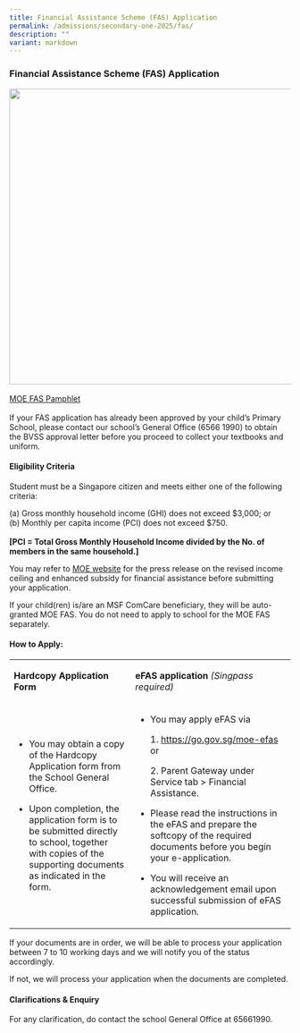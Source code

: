 ```yaml
---
title: Financial Assistance Scheme (FAS) Application
permalink: /admissions/secondary-one-2025/fas/
description: ""
variant: markdown
---
```

<h3>Financial Assistance Scheme (FAS) Application</h3>
<div class="isomer-image-wrapper"><img height="529" width="643" src="https://lh7-us.googleusercontent.com/fR1BG3mqtA7D7Cs59_Q_K2NTodJCF22BHUIdJ5mrkh6iKHVxRtwNqpYOp4NxZhyjcxflr50K7WAVzDZ0mKwnyA5D2vNdJSEHox-5Yw1k4k3UVYwUMiMpJkQk0Ceykr0JiDfgPJPu-q_D"></div>
<br><a href="/files/Sec 1 Registration/MOE_FAS_pamphlet.pdf" rel="noopener noreferrer nofollow" target="_blank">MOE FAS Pamphlet</a><br>
<br> If your FAS application has already been approved by your child’s Primary School, please contact our school’s General Office (6566 1990) to obtain the BVSS approval letter before you proceed to collect your textbooks and uniform. 
<h4>Eligibility Criteria</h4>
Student must be a Singapore citizen and meets either one of the following criteria:<br>
<p>(a) Gross monthly household income (GHI) does not exceed $3,000; or<br>
(b) Monthly per capita income (PCI) does not exceed $750.<br>
<br><strong>[PCI = Total Gross Monthly Household Income divided by the No. of members in the same household.]</strong>
</p><p>You may refer to <a href="https://www.moe.gov.sg/news/press-releases/20221014-more-than-10000-students-to-benefit-from-revised-income-criteria-for-moe-financial-assistance-schemes-and-increased-ite-bursary-quanta" rel="noopener noreferrer nofollow" target="_blank">MOE website</a> for the press release on the revised income ceiling and enhanced subsidy for financial assistance before submitting your application.
</p><p>If your child(ren) is/are an MSF ComCare beneficiary, they will be auto-granted MOE FAS. You do not need to apply to school for the MOE FAS separately.</p>
<h4>How to Apply:</h4>
<table><tbody><tr><td rowspan="1" colspan="1"><p><strong>Hardcopy Application Form&nbsp;</strong></p></td><td rowspan="1" colspan="1"><p><strong>eFAS application </strong><em>(Singpass required)</em></p></td></tr><tr><td rowspan="1" colspan="1"><ul><li><p>You may obtain a copy of the Hardcopy Application form from the School General Office.</p></li></ul><ul><li><p>Upon completion, the application form is to be submitted directly to school, together with copies of the supporting documents as indicated in the form.</p></li></ul></td><td rowspan="1" colspan="1"><ul data-tight="true" class="tight"><li><p>You may apply eFAS via&nbsp;</p><p>1. <a href="https://go.gov.sg/moe-efas" rel="noopener noreferrer nofollow" target="_blank">https://go.gov.sg/moe-efas</a> or</p><p>2. Parent Gateway under Service tab &gt; Financial Assistance.</p><p></p></li><li><p>Please read the instructions in the eFAS and prepare the softcopy of the required documents before you begin your e-application.</p></li><li><p>You will receive an acknowledgement email upon successful submission of eFAS application.</p></li></ul></td></tr></tbody></table>
<p>If your documents are in order, we will be able to process your application between 7 to 10 working days and we will notify you of the status accordingly.&nbsp;</p>If not, we will process your application when the documents are completed.<br>
<h4><strong>Clarifications &amp; Enquiry</strong></h4>For any clarification, do contact the school General Office at 65661990.